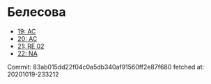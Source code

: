 # Белесова
- [19: AC](19.md)
- [20: AC](20.md)
- [21: RE 02](21.md)
- [22: NA](22.md)

Commit: 83ab015dd22f04c0a5db340af91560ff2e87f680
 fetched at: 20201019-233212

